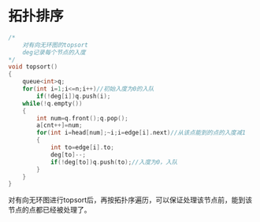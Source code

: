 # 拓扑排序

```c
/*
	对有向无环图的topsort
	deg记录每个节点的入度
*/
void topsort()
{
	queue<int>q;
	for(int i=1;i<=n;i++)//初始入度为0的入队
		if(!deg[i])q.push(i);
	while(!q.empty())
	{
		int num=q.front();q.pop();
		a[cnt++]=num;
		for(int i=head[num];~i;i=edge[i].next)//从该点能到的点的入度减1
		{
			int to=edge[i].to;
			deg[to]--;
			if(!deg[to])q.push(to);//入度为0，入队
		}
	}
}
```

对有向无环图进行topsort后，再按拓扑序遍历，可以保证处理该节点前，能到该节点的点都已经被处理了。
